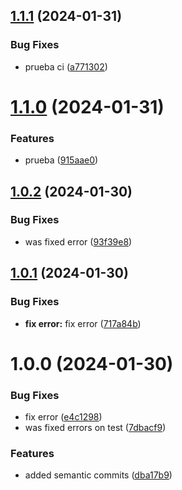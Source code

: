 ## [1.1.1](https://github.com/Anderrc/utils-package/compare/1.1.0...1.1.1) (2024-01-31)


### Bug Fixes

* prueba ci ([a771302](https://github.com/Anderrc/utils-package/commit/a771302b87442545cf2d1420993665e4e67e6f5b))

# [1.1.0](https://github.com/Anderrc/utils-package/compare/1.0.2...1.1.0) (2024-01-31)


### Features

* prueba ([915aae0](https://github.com/Anderrc/utils-package/commit/915aae0530b14e1b39a57b8a4c81b42e1e016f87))

## [1.0.2](https://github.com/Anderrc/utils-package/compare/1.0.1...1.0.2) (2024-01-30)


### Bug Fixes

* was fixed error ([93f39e8](https://github.com/Anderrc/utils-package/commit/93f39e8aa232231670dd1ac48f675575d7dec725))

## [1.0.1](https://github.com/Anderrc/utils-package/compare/1.0.0...1.0.1) (2024-01-30)


### Bug Fixes

* **fix error:** fix error ([717a84b](https://github.com/Anderrc/utils-package/commit/717a84bf9646b17c8204dac02e4d7a5b4a2a63d1))

# 1.0.0 (2024-01-30)


### Bug Fixes

* fix error ([e4c1298](https://github.com/Anderrc/utils-package/commit/e4c1298d634f97e175d2926aea4886c7c1c91eab))
* was fixed errors on test ([7dbacf9](https://github.com/Anderrc/utils-package/commit/7dbacf90288350ac6ba188a3cda7ec980d1e35e8))


### Features

* added semantic commits ([dba17b9](https://github.com/Anderrc/utils-package/commit/dba17b9d6b2108956efbd6f3c566855c19228ba6))
